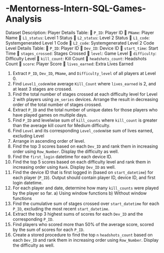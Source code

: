# -Mentorness-Intern-SQL-Games-Analysis
Dataset Description:
Player Details Table:
 `P_ID`: Player ID
 `PName`: Player Name
 `L1_status`: Level 1 Status
 `L2_status`: Level 2 Status
 `L1_code`: Systemgenerated Level 1 Code
 `L2_code`: Systemgenerated Level 2 Code
Level Details Table:
 `P_ID`: Player ID
 `Dev_ID`: Device ID
 `start_time`: Start Time
 `stages_crossed`: Stages Crossed
 `level`: Game Level
 `difficulty`: Difficulty Level
 `kill_count`: Kill Count
 `headshots_count`: Headshots Count
 `score`: Player Score
 `lives_earned`: Extra Lives Earned

1. Extract `P_ID`, `Dev_ID`, `PName`, and `Difficulty_level` of all players at Level 0.
2. Find `Level1_code`wise average `Kill_Count` where `lives_earned` is 2, and at least 3
stages are crossed.
3. Find the total number of stages crossed at each difficulty level for Level 2 with players
using `zm_series` devices. Arrange the result in decreasing order of the total number of
stages crossed.
4. Extract `P_ID` and the total number of unique dates for those players who have played
games on multiple days.
5. Find `P_ID` and levelwise sum of `kill_counts` where `kill_count` is greater than the
average kill count for Medium difficulty.
6. Find `Level` and its corresponding `Level_code`wise sum of lives earned, excluding Level
0. Arrange in ascending order of level.
7. Find the top 3 scores based on each `Dev_ID` and rank them in increasing order using
`Row_Number`. Display the difficulty as well.
8. Find the `first_login` datetime for each device ID.
9. Find the top 5 scores based on each difficulty level and rank them in increasing order
using `Rank`. Display `Dev_ID` as well.
10. Find the device ID that is first logged in (based on `start_datetime`) for each player
(`P_ID`). Output should contain player ID, device ID, and first login datetime.
11. For each player and date, determine how many `kill_counts` were played by the player
so far.
a) Using window functions
b) Without window functions
12. Find the cumulative sum of stages crossed over `start_datetime` for each `P_ID`,
excluding the most recent `start_datetime`.
13. Extract the top 3 highest sums of scores for each `Dev_ID` and the corresponding `P_ID`.
14. Find players who scored more than 50% of the average score, scored by the sum of
scores for each `P_ID`.
15. Create a stored procedure to find the top `n` `headshots_count` based on each `Dev_ID`
and rank them in increasing order using `Row_Number`. Display the difficulty as well.
